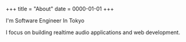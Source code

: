 +++
title = "About"
date = 0000-01-01
+++

I'm Software Engineer In Tokyo

I focus on building realtime audio applications and web development. 
